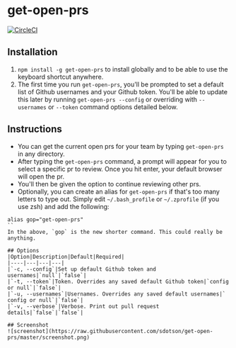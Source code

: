 # get-open-prs
[![CircleCI](https://circleci.com/gh/sdotson/get-open-prs.svg?style=svg&circle-token=dcee4082855c265ccf63c1c581bc3229b2a174ff)](https://circleci.com/gh/sdotson/get-open-prs)

## Installation
1. `npm install -g get-open-prs` to install globally and to be able to use the keyboard shortcut anywhere.
2. The first time you run `get-open-prs`, you'll be prompted to set a default list of Github usernames and your Github token. You'll be able to update this later by running `get-open-prs --config` or overriding with `--usernames` or `--token` command options detailed below.

## Instructions
- You can get the current open prs for your team by typing `get-open-prs` in any directory.
- After typing the `get-open-prs` command, a prompt will appear for you to select a specific pr to review. Once you hit enter, your default browser will open the pr.
- You'll then be given the option to continue reviewing other prs.
- Optionally, you can create an alias for `get-open-prs` if that's too many letters to type out. Simply edit `~/.bash_profile` or `~/.zprofile` (if you use zsh) and add the following:
```
alias gop="get-open-prs"
``
In the above, `gop` is the new shorter command. This could really be anything.

## Options
|Option|Description|Default|Required|
|----|---|---|---|
|`-c, --config`|Set up default Github token and usernames|`null`|`false`|
|`-t, --token`|Token. Overrides any saved default Github token|`config or null`|`false`|
|`-u, --usernames`|Usernames. Overrides any saved default usernames|` config or null`|`false`|
|`-v, --verbose`|Verbose. Print out pull request details|`false`|`false`|

## Screenshot
![screenshot](https://raw.githubusercontent.com/sdotson/get-open-prs/master/screenshot.png)
